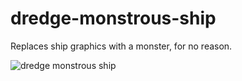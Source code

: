# dredge-monstrous-ship
Replaces ship graphics with a monster, for no reason.

![dredge monstrous ship](https://user-images.githubusercontent.com/22628069/235336272-b56e76c7-7f93-4f95-8093-a204b6bee77e.png)
